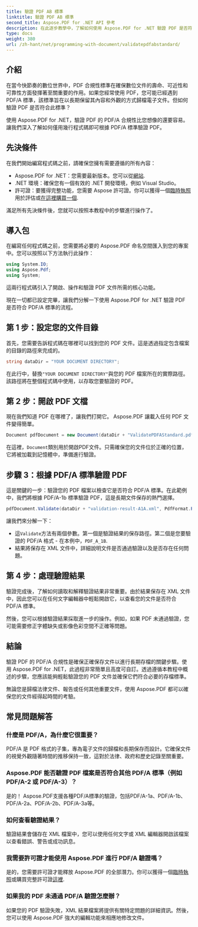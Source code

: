 ```yaml
---
title: 驗證 PDF AB 標準
linktitle: 驗證 PDF AB 標準
second_title: Aspose.PDF for .NET API 參考
description: 在此逐步教學中，了解如何使用 Aspose.PDF for .NET 驗證 PDF 是否符合 PDF/A-1b 標準。確保長期歸檔的合規性。
type: docs
weight: 380
url: /zh-hant/net/programming-with-document/validatepdfabstandard/
---
```

## 介紹

在當今快節奏的數位世界中，PDF 合規性標準在確保數位文件的壽命、可近性和可靠性方面發揮著至關重要的作用。如果您經常使用 PDF，您可能已經遇到 PDF/A 標準，該標準旨在以長期保留其內容和外觀的方式歸檔電子文件。但如何驗證 PDF 是否符合此標準？

使用 Aspose.PDF for .NET，驗證 PDF 的 PDF/A 合規性比您想像的還要容易。讓我們深入了解如何僅用幾行程式碼即可根據 PDF/A 標準驗證 PDF。 


## 先決條件

在我們開始編寫程式碼之前，請確保您擁有需要遵循的所有內容：

-  Aspose.PDF for .NET：您需要最新版本。您可以從[網站](https://releases.aspose.com/pdf/net/).
- .NET 環境：確保您有一個有效的 .NET 開發環境，例如 Visual Studio。
- 許可證：要獲得完整功能，您需要 Aspose 許可證。你可以獲得一個[臨時執照](https://purchase.aspose.com/temporary-license/)用於評估或[在這裡購買一個](https://purchase.aspose.com/buy).

滿足所有先決條件後，您就可以按照本教程中的步驟進行操作了。

## 導入包

在編寫任何程式碼之前，您需要將必要的 Aspose.PDF 命名空間匯入到您的專案中。您可以按照以下方法執行此操作：

```csharp
using System.IO;
using Aspose.Pdf;
using System;
```

這兩行程式碼引入了開啟、操作和驗證 PDF 文件所需的核心功能。

現在一切都已設定完畢，讓我們分解一下使用 Aspose.PDF for .NET 驗證 PDF 是否符合 PDF/A 標準的流程。

## 第 1 步：設定您的文件目錄

首先，您需要告訴程式碼在哪裡可以找到您的 PDF 文件。這是透過指定包含檔案的目錄的路徑來完成的。

```csharp
string dataDir = "YOUR DOCUMENT DIRECTORY";
```

在此行中，替換`"YOUR DOCUMENT DIRECTORY"`與您的 PDF 檔案所在的實際路徑。該路徑將在整個程式碼中使用，以存取您要驗證的 PDF。

## 第 2 步：開啟 PDF 文檔

現在我們知道 PDF 在哪裡了，讓我們打開它。 Aspose.PDF 讓載入任何 PDF 文件變得簡單。

```csharp
Document pdfDocument = new Document(dataDir + "ValidatePDFAStandard.pdf");
```

在這裡，`Document`類別用於開啟PDF文件。只需確保您的文件位於正確的位置，它將被加載到記憶體中，準備進行驗證。

## 步驟 3：根據 PDF/A 標準驗證 PDF

這是關鍵的一步：驗證您的 PDF 檔案以檢查它是否符合 PDF/A 標準。在此範例中，我們將根據 PDF/A-1b 標準驗證 PDF，這是長期文件保存的熱門選擇。

```csharp
pdfDocument.Validate(dataDir + "validation-result-A1A.xml", PdfFormat.PDF_A_1B);
```

讓我們來分解一下：
- 這`Validate`方法有兩個參數。第一個是驗證結果的保存路徑。第二個是您要驗證的 PDF/A 格式 - 在本例中，`PDF_A_1B`.
- 結果將保存在 XML 文件中，詳細說明文件是否通過驗證以及是否存在任何問題。

## 第 4 步：處理驗證結果

驗證完成後，了解如何讀取和解釋驗證結果非常重要。由於結果保存在 XML 文件中，因此您可以在任何文字編輯器中輕鬆開啟它，以查看您的文件是否符合 PDF/A 標準。

然後，您可以根據驗證結果採取進一步的操作。例如，如果 PDF 未通過驗證，您可能需要修正字體缺失或影像色彩空間不正確等問題。

## 結論

驗證 PDF 的 PDF/A 合規性是確保正確保存文件以進行長期存檔的關鍵步驟。使用 Aspose.PDF for .NET，此過程非常簡單且高度可自訂。透過遵循本教程中概述的步驟，您應該能夠輕鬆驗證您的 PDF 文件並確保它們符合必要的存檔標準。

無論您是歸檔法律文件、報告或任何其他重要文件，使用 Aspose.PDF 都可以確保您的文件經得起時間的考驗。

## 常見問題解答

### 什麼是 PDF/A，為什麼它很重要？
PDF/A 是 PDF 格式的子集，專為電子文件的歸檔和長期保存而設計。它確保文件的視覺外觀隨著時間的推移保持一致，這對於法律、政府和歷史記錄至關重要。

### Aspose.PDF 能否驗證 PDF 檔案是否符合其他 PDF/A 標準（例如 PDF/A-2 或 PDF/A-3）？
是的！ Aspose.PDF支援各種PDF/A標準的驗證，包括PDF/A-1a、PDF/A-1b、PDF/A-2a、PDF/A-2b、PDF/A-3a等。

### 如何查看驗證結果？
驗證結果會儲存在 XML 檔案中，您可以使用任何文字或 XML 編輯器開啟該檔案以查看錯誤、警告或成功訊息。

### 我需要許可證才能使用 Aspose.PDF 進行 PDF/A 驗證嗎？
是的，您需要許可證才能釋放 Aspose.PDF 的全部潛力。你可以獲得一個[臨時執照](https://purchase.aspose.com/temporary-license/)或購買完整許可證[這裡](https://purchase.aspose.com/buy).

### 如果我的 PDF 未通過 PDF/A 驗證怎麼辦？
如果您的 PDF 驗證失敗，XML 結果檔案將提供有關特定問題的詳細資訊。然後，您可以使用 Aspose.PDF 強大的編輯功能來相應地修改文件。